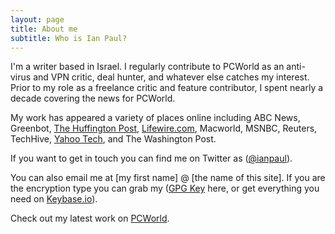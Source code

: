 ```yaml
---
layout: page
title: About me
subtitle: Who is Ian Paul?
---
```


I'm a writer based in Israel. I regularly contribute to PCWorld as an anti-virus and VPN critic, deal hunter, and whatever else catches my interest. Prior to my role as a freelance critic and feature contributor, I spent nearly a decade covering the news for PCWorld.

My work has  appeared a variety of places online including ABC News, Greenbot, [The Huffington Post](http://www.huffingtonpost.com/author/ian-paul), [Lifewire.com](https://www.lifewire.com/ian-paul-3571845), Macworld, MSNBC, Reuters, TechHive, [Yahoo Tech](https://finance.yahoo.com/news/the-21st-century-is-coming-to-1318404005756982.html), and The Washington Post.

If you want to get in touch you can find me on Twitter as ([@ianpaul](http://twitter.com/ianpaul)).

You can also email me at [my first name] @ [the name of this site]. If you are the encryption type you can grab my ([GPG Key](http://ianpaul.net/files/gpg.txt) here, or get everything you need on [Keybase.io](https://keybase.io/ianpaul)).

Check out my latest work on [PCWorld](https://www.pcworld.com/author/Ian-Paul/).
